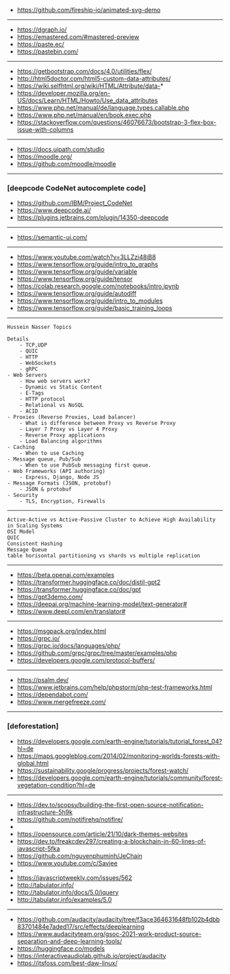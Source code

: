 
- https://github.com/fireship-io/animated-svg-demo
-------------------------------------------------------------------------------------------------
- https://dgraph.io/
- https://emastered.com/#mastered-preview
- https://paste.ec/
- https://pastebin.com/
-------------------------------------------------------------------------------------------------
- https://getbootstrap.com/docs/4.0/utilities/flex/
- http://html5doctor.com/html5-custom-data-attributes/
- https://wiki.selfhtml.org/wiki/HTML/Attribute/data-*
- https://developer.mozilla.org/en-US/docs/Learn/HTML/Howto/Use_data_attributes
- https://www.php.net/manual/de/language.types.callable.php
- https://www.php.net/manual/en/book.exec.php
- https://stackoverflow.com/questions/46076673/bootstrap-3-flex-box-issue-with-columns
-------------------------------------------------------------------------------------------------
- https://docs.uipath.com/studio
- https://moodle.org/
- https://github.com/moodle/moodle
-------------------------------------------------------------------------------------------------
### [deepcode CodeNet autocomplete code]
- https://github.com/IBM/Project_CodeNet
- https://www.deepcode.ai/
- https://plugins.jetbrains.com/plugin/14350-deepcode
-------------------------------------------------------------------------------------------------
- https://semantic-ui.com/
-------------------------------------------------------------------------------------------------
- https://www.youtube.com/watch?v=3LLZzi48iB8
- https://www.tensorflow.org/guide/intro_to_graphs
- https://www.tensorflow.org/guide/variable
- https://www.tensorflow.org/guide/tensor
- https://colab.research.google.com/notebooks/intro.ipynb
- https://www.tensorflow.org/guide/autodiff
- https://www.tensorflow.org/guide/intro_to_modules
- https://www.tensorflow.org/guide/basic_training_loops
-------------------------------------------------------------------------------------------------
~~~
Hussein Nasser Topics

Details
    - TCP,UDP
    - QUIC
    - HTTP
    - WebSockets
    - gRPC
- Web Servers
    - How web servers work?
    - Dynamic vs Static Content
    - E-Tags
    - HTTP protocol
    - Relational vs NoSQL
    - ACID
- Proxies (Reverse Proxies, Load balancer)
    - What is difference between Proxy vs Reverse Proxy
    - Layer 7 Proxy vs Layer 4 Proxy
    - Reverse Proxy applications
    - Load Balancing algorithms
- Caching
    - When to use Caching
- Message queue, Pub/Sub
    - When to use PubSub messaging first queue.
- Web Frameworks (API authoring)
    - Express, Django, Node JS
- Message Formats (JSON, protobuf)
    - JSON & protobuf
- Security
    - TLS, Encryption, Firewalls
~~~
--------------------------------------------------------------------------------------------------------
~~~
Active-Active vs Active-Passive Cluster to Achieve High Availability in Scaling Systems
OSI Model
QUIC
Consistent Hashing
Message Queue
table horisontal partitioning vs shards vs multiple replication
~~~
--------------------------------------------------------------------------------------------------------

- https://beta.openai.com/examples
- https://transformer.huggingface.co/doc/distil-gpt2
- https://transformer.huggingface.co/doc/gpt
- https://gpt3demo.com/
- https://deepai.org/machine-learning-model/text-generator#
- https://www.deepl.com/en/translator#

------------------------------------------------------------

- https://msgpack.org/index.html
- https://grpc.io/
- https://grpc.io/docs/languages/php/
- https://github.com/grpc/grpc/tree/master/examples/php
- https://developers.google.com/protocol-buffers/

------------------------------------------------------------

- https://psalm.dev/
- https://www.jetbrains.com/help/phpstorm/php-test-frameworks.html
- https://dependabot.com/
- https://www.mergefreeze.com/

------------------------------------------------------------

### [deforestation]

- https://developers.google.com/earth-engine/tutorials/tutorial_forest_04?hl=de
- https://maps.googleblog.com/2014/02/monitoring-worlds-forests-with-global.html
- https://sustainability.google/progress/projects/forest-watch/
- https://developers.google.com/earth-engine/tutorials/community/forest-vegetation-condition?hl=de

------------------------------------------------------------

- https://dev.to/scopsy/building-the-first-open-source-notification-infrastructure-5h9k
- https://github.com/notifirehq/notifire/
-  
- https://opensource.com/article/21/10/dark-themes-websites
- https://dev.to/freakcdev297/creating-a-blockchain-in-60-lines-of-javascript-5fka
- https://github.com/nguyenphuminh/JeChain
- https://www.youtube.com/c/Savjee
-  
- https://javascriptweekly.com/issues/562
- http://tabulator.info/
- http://tabulator.info/docs/5.0/jquery
- http://tabulator.info/examples/5.0

------------------------------------------------------------

- https://github.com/audacity/audacity/tree/f3ace364631648fb102b4dbb83701484e7aded17/src/effects/deeplearning
- https://www.audacityteam.org/gsoc-2021-work-product-source-separation-and-deep-learning-tools/
- https://huggingface.co/models
- https://interactiveaudiolab.github.io/project/audacity
- https://itsfoss.com/best-daw-linux/


